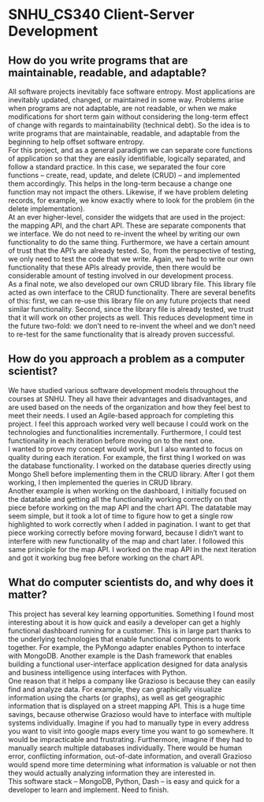 # SNHU_CS340 Client-Server Development
## How do you write programs that are maintainable, readable, and adaptable? 
All software projects inevitably face software entropy. Most applications are inevitably updated, changed, or maintained in some way. Problems arise when programs are not adaptable, are not readable, or when we make modifications for short term gain without considering the long-term effect of change with regards to maintainability (technical debt). So the idea is to write programs that are maintainable, readable, and adaptable from the beginning to help offset software entropy.  
For this project, and as a general paradigm we can separate core functions of application so that they are easily identifiable, logically separated, and follow a standard practice. In this case, we separated the four core functions – create, read, update, and delete (CRUD) – and implemented them accordingly. This helps in the long-term because a change one function may not impact the others. Likewise, if we have problem deleting records, for example, we know exactly where to look for the problem (in the delete implementation).  
At an ever higher-level, consider the widgets that are used in the project: the mapping API, and the chart API. These are separate components that we interface. We do not need to re-invent the wheel by writing our own functionality to do the same thing. Furthermore, we have a certain amount of trust that the API’s are already tested. So, from the perspective of testing, we only need to test the code that we write. Again, we had to write our own functionality that these APIs already provide, then there would be considerable amount of testing involved in our development process.  
As a final note, we also developed our own CRUD library file. This library file acted as own interface to the CRUD functionality. There are several benefits of this: first, we can re-use this library file on any future projects that need similar functionality. Second, since the library file is already tested, we trust that it will work on other projects as well. This reduces development time in the future two-fold: we don’t need to re-invent the wheel and we don’t need to re-test for the same functionality that is already proven successful. 

## How do you approach a problem as a computer scientist? 
We have studied various software development models throughout the courses at SNHU. They all have their advantages and disadvantages, and are used based on the needs of the organization and how they feel best to meet their needs. I used an Agile-based approach for completing this project. I feel this approach worked very well because I could work on the technologies and functionalities incrementally. Furthermore, I could test functionality in each iteration before moving on to the next one.  
I wanted to prove my concept would work, but I also wanted to focus on quality during each iteration. For example, the first thing I worked on was the database functionality. I worked on the database queries directly using Mongo Shell before implementing them in the CRUD library. After I got them working, I then implemented the queries in CRUD library.  
Another example is when working on the dashboard, I initially focused on the datatable and getting all the functionality working correctly on that piece before working on the map API and the chart API. The datatable may seem simple, but it took a lot of time to figure how to get a single row highlighted to work correctly when I added in pagination. I want to get that piece working correctly before moving forward, because I didn’t want to interfere with new functionality of the map and chart later. I followed this same principle for the map API. I worked on the map API in the next iteration and got it working bug free before working on the chart API.


## What do computer scientists do, and why does it matter?
This project has several key learning opportunities. Something I found most interesting about it is how quick and easily a developer can get a highly functional dashboard running for a customer. This is in large part thanks to the underlying technologies that enable functional components to work together. For example, the PyMongo adapter enables Python to interface with MongoDB. Another example is the Dash framework that enables building a functional user-interface application designed for data analysis and business intelligence using interfaces with Python.  
One reason that it helps a company like Grazioso is because they can easily find and analyze data. For example, they can graphically visualize information using the charts (or graphs), as well as get geographic information that is displayed on a street mapping API. This is a huge time savings, because otherwise Grazioso would have to interface with multiple systems individually. Imagine if you had to manually type in every address you want to visit into google maps every time you want to go somewhere. It would be impracticable and frustrating. Furthermore, imagine if they had to manually search multiple databases individually. There would be human error, conflicting information, out-of-date information, and overall Grazioso would spend more time determining what information is valuable or not then they would actually analyzing information they are interested in.  
This software stack – MongoDB, Python, Dash – is easy and quick for a developer to learn and implement. Need to finish.






